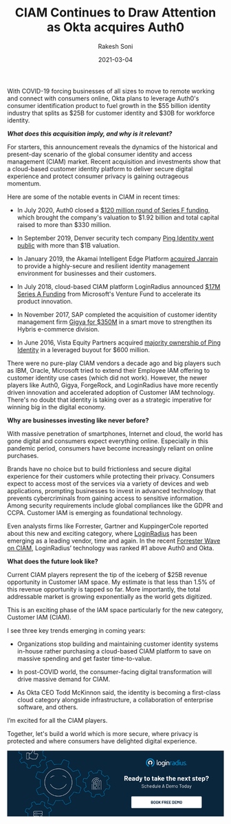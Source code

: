 ﻿---
title: "CIAM Continues to Draw Attention as Okta acquires Auth0"
date: "2021-03-04"
coverImage: "loginradius-blog.jpg"
tags: ["all"]
featured: false
author: "Rakesh Soni"
description: "Okta, a workforce identity provider, broke the news yesterday that it is buying its smaller rival Auth0 in a $6.5 billion all-stock deal—one of the blockbuster acquisition news in IAM space."
metatitle: "CIAM Continues to Draw Attention as Okta acquires Auth0"
metadescription: "What does the Okta acquisition of Auth0 mean for customer identity? It shows that a cloud-based customer identity platform to deliver a secure digital experience and protect consumer privacy is gaining outrageous momentum."
type: "start-with-identity"
---

With COVID-19 forcing businesses of all sizes to move to remote working and connect with consumers online, Okta plans to leverage Auth0's consumer identification product to fuel growth in the $55 billion identity industry that splits as $25B for customer identity and \$30B for workforce identity.

_**What does this acquisition imply, and why is it relevant?**_

For starters, this announcement reveals the dynamics of the historical and present-day scenario of the global consumer identity and access management (CIAM) market. Recent acquisition and investments show that a cloud-based customer identity platform to deliver secure digital experience and protect consumer privacy is gaining outrageous momentum.

Here are some of the notable events in CIAM in recent times:

- In July 2020, Auth0 closed a [\$120 million round of Series F funding](https://www.globenewswire.com/news-release/2020/07/14/2062097/0/en/Auth0-Announces-120M-in-Series-F-Funding.html), which brought the company's valuation to $1.92 billion and total capital raised to more than $330 million.

- In September 2019, Denver security tech company [Ping Identity went public](https://www.bizjournals.com/denver/news/2019/09/19/denver-security-tech-company-goes-public-with-more.html#:~:text=Denver%20security%20tech%20company%20goes%20public%2C%20with%20more%20than%20%241B%20valuation&text=Denver%2Dbased%20security%20tech%20company,stock%20at%20%2415%20per%20share.) with more than \$1B valuation.

- In January 2019, the Akamai Intelligent Edge Platform [acquired Janrain](https://www.prnewswire.com/news-releases/akamai-completes-acquisition-of-customer-identity-access-management-company-janrain-inc-300783209.html) to provide a highly-secure and resilient identity management environment for businesses and their customers.

- In July 2018, cloud-based CIAM platform LoginRadius announced [\$17M Series A Funding](https://www.loginradius.com/blog/start-with-identity/2018/07/loginradius-announces-17m-series-funding-forgepoint-microsoft/) from Microsoft's Venture Fund to accelerate its product innovation.

- In November 2017, SAP completed the acquisition of customer identity management firm [Gigya for \$350M](https://news.sap.com/2017/09/sap-to-acquire-gigya-market-leader-in-customer-identity-and-access-management/) in a smart move to strengthen its Hybris e-commerce division.

- In June 2016, Vista Equity Partners acquired [majority ownership of Ping Identity](https://www.pingidentity.com/en/company/press-releases-folder/2016/vista-equity-partners-to-acquire-ping-identity.html) in a leveraged buyout for \$600 million.

There were no pure-play CIAM vendors a decade ago and big players such as IBM, Oracle, Microsoft tried to extend their Employee IAM offering to customer identity use cases (which did not work). However, the newer players like Auth0, Gigya, ForgeRock, and LoginRadius have more recently driven innovation and accelerated adoption of Customer IAM technology. There's no doubt that identity is taking over as a strategic imperative for winning big in the digital economy.

**Why are businesses investing like never before?**

With massive penetration of smartphones, Internet and cloud, the world has gone digital and consumers expect everything online. Especially in this pandemic period, consumers have become increasingly reliant on online purchases.

Brands have no choice but to build frictionless and secure digital experience for their customers while protecting their privacy. Consumers expect to access most of the services via a variety of devices and web applications, prompting businesses to invest in advanced technology that prevents cybercriminals from gaining access to sensitive information. Among security requirements include global compliances like the GDPR and CCPA. Customer IAM is emerging as foundational technology.

Even analysts firms like Forrester, Gartner and KuppingerCole reported about this new and exciting category, where [LoginRadius](https://yaletown.com/news/loginradius-named-top-vendor-gartner-forrester/) has been emerging as a leading vendor, time and again. In the recent [Forrester Wave on CIAM](https://www.forrester.com/report/The+Forrester+Wave+Customer+Identity+And+Access+Management+Q4+2020/-/E-RES159083), LoginRadius’ technology was ranked #1 above Auth0 and Okta.

**What does the future look like?**

Current CIAM players represent the tip of the iceberg of \$25B revenue opportunity in Customer IAM space. My estimate is that less than 1.5% of this revenue opportunity is tapped so far. More importantly, the total addressable market is growing exponentially as the world gets digitized.

This is an exciting phase of the IAM space particularly for the new category, Customer IAM (CIAM).

I see three key trends emerging in coming years:

- Organizations stop building and maintaining customer identity systems in-house rather purchasing a cloud-based CIAM platform to save on massive spending and get faster time-to-value.

- In post-COVID world, the consumer-facing digital transformation will drive massive demand for CIAM.

- As Okta CEO Todd McKinnon said, the identity is becoming a first-class cloud category alongside infrastructure, a collaboration of enterprise software, and others.

I’m excited for all the CIAM players.

Together, let's build a world which is more secure, where privacy is protected and where consumers have delighted digital experience.

[![book-a-free-demo-loginradius](book-a-demo-loginradius.png)](https://www.loginradius.com/book-a-demo/)
